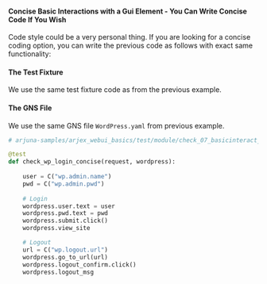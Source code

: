 #### Concise Basic Interactions with a Gui Element - You Can Write Concise Code If You Wish

Code style could be a very personal thing. If you are looking for a concise coding option, you can write the previous code as follows with exact same functionality:

#### The Test Fixture

We use the same test fixture code as from the previous example.

#### The GNS File

We use the same GNS file `WordPress.yaml` from previous example.

```python
# arjuna-samples/arjex_webui_basics/test/module/check_07_basicinteract_refined.py

@test
def check_wp_login_concise(request, wordpress):
    
    user = C("wp.admin.name")
    pwd = C("wp.admin.pwd")
    
    # Login
    wordpress.user.text = user
    wordpress.pwd.text = pwd
    wordpress.submit.click()
    wordpress.view_site

    # Logout
    url = C("wp.logout.url")
    wordpress.go_to_url(url)
    wordpress.logout_confirm.click()
    wordpress.logout_msg
```
